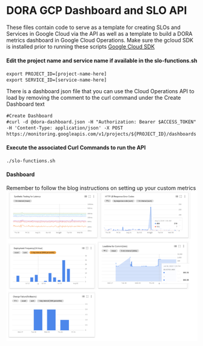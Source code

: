 # DORA GCP Dashboard and SLO API
These files contain code to serve as a template for creating SLOs and Services in Google Cloud via the API as well as a template to build a DORA
metrics dashboard in Google Cloud Operations. 
Make sure the gcloud SDK is installed prior to running these scripts
[Google Cloud SDK](https://cloud.google.com/sdk)

#### Edit the project name and service name if available in the slo-functions.sh
```
export PROJECT_ID=[project-name-here]
export SERVICE_ID=[service-name-here]
```
There is a dashboard json file that you can use the Cloud Operations API to load by removing the comment to the curl command
under the Create Dashboard text

```
#Create Dashboard
#curl -d @dora-dashboard.json -H "Authorization: Bearer $ACCESS_TOKEN" -H 'Content-Type: application/json' -X POST https://monitoring.googleapis.com/v1/projects/${PROJECT_ID}/dashboards
```


#### Execute the associated Curl Commands to run the API
```
./slo-functions.sh
```

#### Dashboard
Remember to follow the blog instructions on setting up your custom metrics
![GitHub Logo](/doradashboard.png)